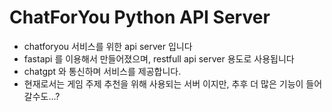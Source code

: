 # ChatForYou Python API Server
- chatforyou 서비스를 위한 api server 입니다
- fastapi 를 이용해서 만들어졌으며, restfull api server 용도로 사용됩니다
- chatgpt 와 통신하며 서비스를 제공합니다.
- 현재로서는 게임 주제 추천을 위해 사용되는 서버 이지만, 추후 더 많은 기능이 들어갈수도...?